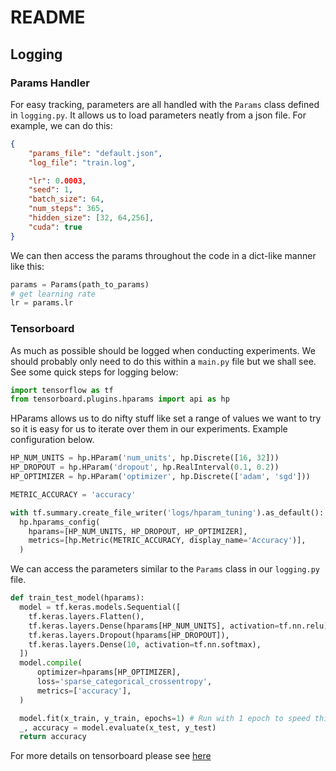# README
## Logging
### Params Handler
For easy tracking, parameters are all handled with the `Params` class defined in `logging.py`. It allows us to load parameters neatly from a json file. For example, we can do this:
```json
{
    "params_file": "default.json",
    "log_file": "train.log",

    "lr": 0.0003,
    "seed": 1,
    "batch_size": 64,
    "num_steps": 365,
    "hidden_size": [32, 64,256],
    "cuda": true
}
```
We can then access the params throughout the code in a dict-like manner like this:
```python
params = Params(path_to_params)
# get learning rate
lr = params.lr
```

### Tensorboard
As much as possible should be logged when conducting experiments. We should probably only need to do this within a `main.py` file but we shall see. See some quick steps for logging below:
```python
import tensorflow as tf
from tensorboard.plugins.hparams import api as hp
```
HParams allows us to do nifty stuff like set a range of values we want to try so it is easy for us to iterate over them in our experiments. Example configuration below. 
```python
HP_NUM_UNITS = hp.HParam('num_units', hp.Discrete([16, 32]))
HP_DROPOUT = hp.HParam('dropout', hp.RealInterval(0.1, 0.2))
HP_OPTIMIZER = hp.HParam('optimizer', hp.Discrete(['adam', 'sgd']))

METRIC_ACCURACY = 'accuracy'

with tf.summary.create_file_writer('logs/hparam_tuning').as_default():
  hp.hparams_config(
    hparams=[HP_NUM_UNITS, HP_DROPOUT, HP_OPTIMIZER],
    metrics=[hp.Metric(METRIC_ACCURACY, display_name='Accuracy')],
  )
```
We can access the parameters similar to the `Params` class in our `logging.py` file.
```python
def train_test_model(hparams):
  model = tf.keras.models.Sequential([
    tf.keras.layers.Flatten(),
    tf.keras.layers.Dense(hparams[HP_NUM_UNITS], activation=tf.nn.relu),
    tf.keras.layers.Dropout(hparams[HP_DROPOUT]),
    tf.keras.layers.Dense(10, activation=tf.nn.softmax),
  ])
  model.compile(
      optimizer=hparams[HP_OPTIMIZER],
      loss='sparse_categorical_crossentropy',
      metrics=['accuracy'],
  )

  model.fit(x_train, y_train, epochs=1) # Run with 1 epoch to speed things up for demo purposes
  _, accuracy = model.evaluate(x_test, y_test)
  return accuracy
```
For more details on tensorboard please see [here](https://www.tensorflow.org/tensorboard/hyperparameter_tuning_with_hparams)